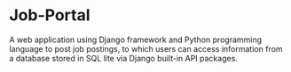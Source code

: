 # Job-Portal
A web application using Django framework and Python programming language to post job postings, to which users can access information from a database stored in SQL lite via Django built-in API packages.
